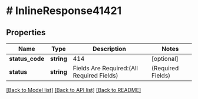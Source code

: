 # # InlineResponse41421

## Properties

Name | Type | Description | Notes
------------ | ------------- | ------------- | -------------
**status_code** | **string** | 414 | [optional]
**status** | **string** | Fields Are Required:(All Required Fields) |  (Required Fields) | Toll Free Messaging is not enabled | tnNote must not exceed 4000 characters for TN/s | [optional]

[[Back to Model list]](../../README.md#models) [[Back to API list]](../../README.md#endpoints) [[Back to README]](../../README.md)
